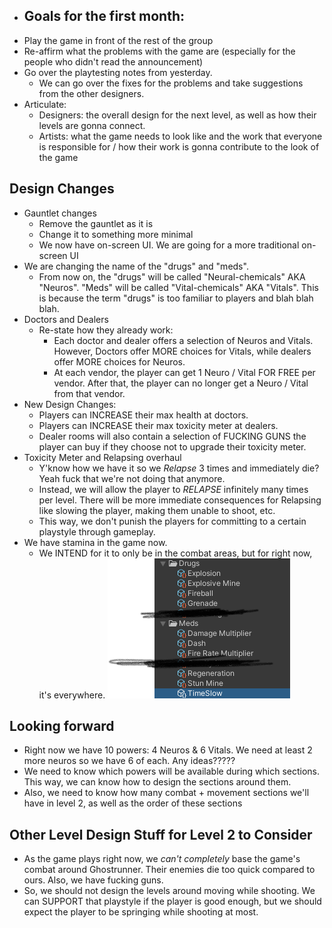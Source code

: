 - Goals for the first month:
	- 
- Play the game in front of the rest of the group
- Re-affirm what the problems with the game are (especially for the people who didn't read the announcement)
- Go over the playtesting notes from yesterday.
	- We can go over the fixes for the problems and take suggestions from the other designers.
- Articulate:
	- Designers: the overall design for the next level, as well as how their levels are gonna connect.
	- Artists: what the game needs to look like and the work that everyone is responsible for / how their work is gonna contribute to the look of the game

## Design Changes
- Gauntlet changes
	- Remove the gauntlet as it is
	- Change it to something more minimal
	- We now have on-screen UI. We are going for a more traditional on-screen UI
- We are changing the name of the "drugs" and "meds".
	- From now on, the "drugs" will be called "Neural-chemicals" AKA "Neuros". "Meds" will be called "Vital-chemicals" AKA "Vitals". This is because the term "drugs" is too familiar to players and blah blah blah.
- Doctors and Dealers
	- Re-state how they already work:
		- Each doctor and dealer offers a selection of Neuros and Vitals. However, Doctors offer MORE choices for Vitals, while dealers offer MORE choices for Neuros.
		- At each vendor, the player can get 1 Neuro / Vital FOR FREE per vendor. After that, the player can no longer get a Neuro / Vital from that vendor.
- New Design Changes:
	- Players can INCREASE their max health at doctors.
	- Players can INCREASE their max toxicity meter at dealers.
	- Dealer rooms will also contain a selection of FUCKING GUNS the player can buy if they choose not to upgrade their toxicity meter.
- Toxicity Meter and Relapsing overhaul
	- Y'know how we have it so we *Relapse* 3 times and immediately die? Yeah fuck that we're not doing that anymore.
	- Instead, we will allow the player to *RELAPSE* infinitely many times per level. There will be more immediate consequences for Relapsing like slowing the player, making them unable to shoot, etc.
	- This way, we don't punish the players for committing to a certain playstyle through gameplay.
- We have stamina in the game now.
	- We INTEND for it to only be in the combat areas, but for right now, it's everywhere.
![](<../../_META/Attachments/Pasted image 20250109010707.png>)
## Looking forward
- Right now we have 10 powers: 4 Neuros & 6 Vitals. We need at least 2 more neuros so we have 6 of each. Any ideas?????
- We need to know which powers will be available during which sections. This way, we can know how to design the sections around them.
- Also, we need to know how many combat + movement sections we'll have in level 2, as well as the order of these sections

## Other Level Design Stuff for Level 2 to Consider
- As the game plays right now, we *can't completely* base the game's combat around Ghostrunner. Their enemies die too quick compared to ours. Also, we have fucking guns.
- So, we should not design the levels around moving while shooting. We can SUPPORT that playstyle if the player is good enough, but we should expect the player to be springing while shooting at most.
